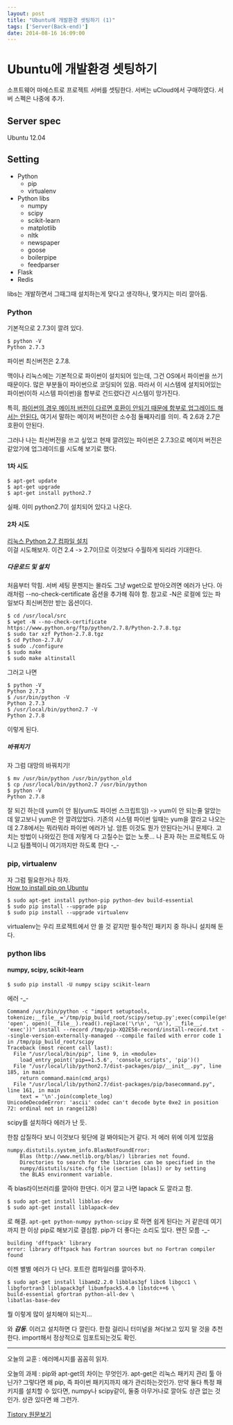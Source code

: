 ```yaml
---
layout: post
title: "Ubuntu에 개발환경 셋팅하기 (1)"
tags: ['Server(Back-end)']
date: 2014-08-16 16:09:00
---
```

# Ubuntu에 개발환경 셋팅하기

소프트웨어 마에스트로 프로젝트 서버를 셋팅한다. 서버는 uCloud에서 구매하였다. 서버 스펙은 나중에 추가.

## Server spec

Ubuntu 12.04

## Setting

  * Python
    * pip
    * virtualenv
  * Python libs
    * numpy
    * scipy
    * scikit-learn
    * matplotlib
    * nltk
    * newspaper
    * goose
    * boilerpipe
    * feedparser
  * Flask
  * Redis

libs는 개발하면서 그때그때 설치하는게 맞다고 생각하나, 몇가지는 미리 깔아둠. 

### Python

기본적으로 2.7.3이 깔려 있다.
    
    
    $ python -V
    Python 2.7.3
    

파이썬 최신버전은 2.7.8.

맥이나 리눅스에는 기본적으로 파이썬이 설치되어 있는데, 그건 OS에서 파이썬을 쓰기 때문이다. 많은 부분들이 파이썬으로 코딩되어 있음. 따라서 이 시스템에 설치되어있는 파이썬(이하 시스템 파이썬)을 함부로 건드렸다간 시스템이 망가진다.

특히, [파이썬의 경우 메이저 버전이 다르면 호환이 안되기 때문에 함부로 업그레이드 해서는 안된다.](http://superuser.com/questions/241865/updating-python-on-ubuntu-system) 여기서 말하는 메이저 버전이란 소수점 둘째자리를 의미. 즉 2.6과 2.7은 호환이 안된다.

그러나 나는 최신버전을 쓰고 싶었고 현재 깔려있는 파이썬은 2.7.3으로 메이저 버전은 같았기에 업그레이드를 시도해 보기로 했다.

#### 1차 시도
    
    
    $ apt-get update
    $ apt-get upgrade
    $ apt-get install python2.7
    

실패. 이미 python2.7이 설치되어 있다고 나온다.

#### 2차 시도

[리눅스 Python 2.7 컴파일 설치](http://jmnote.com/wiki/%EB%A6%AC%EB%88%85%EC%8A%A4_Python_2.7_%EC%BB%B4%ED%8C%8C%EC%9D%BC_%EC%84%A4%EC%B9%98)  
이걸 시도해보자. 이건 2.4 -&gt; 2.7이므로 이것보다 수월하게 되리라 기대한다.

##### 다운로드 및 설치

처음부터 막힘. 서버 세팅 문젠지는 몰라도 그냥 wget으로 받아오려면 에러가 난다. 아래처럼 --no-check-certificate 옵션을 추가해 줘야 함. 참고로 -N은 로컬에 있는 파일보다 최신버전만 받는 옵션이다.
    
    
    $ cd /usr/local/src
    $ wget -N --no-check-certificate https://www.python.org/ftp/python/2.7.8/Python-2.7.8.tgz
    $ sudo tar xzf Python-2.7.8.tgz
    $ cd Python-2.7.8/
    $ sudo ./configure
    $ sudo make
    $ sudo make altinstall
    

그러고 나면
    
    
    $ python -V
    Python 2.7.3
    $ /usr/bin/python -V
    Python 2.7.3
    $ /usr/local/bin/python2.7 -V
    Python 2.7.8
    

이렇게 된다.

##### 바꿔치기

자 그럼 대망의 바꿔치기!
    
    
    $ mv /usr/bin/python /usr/bin/python_old
    $ cp /usr/local/bin/python2.7 /usr/bin/python
    $ python -V
    Python 2.7.8
    

잘 되긴 하는데 yum이 안 됨(yum도 파이썬 스크립트임) -&gt; yum이 안 되는줄 알았는데 알고보니 yum은 안 깔려있었다. 기존의 시스템 파이썬 일때는 yum을 깔라고 나오는데 2.7.8에서는 뭐라뭐라 파이썬 에러가 남. 암튼 이것도 뭔가 안된다는거니 문제다. 고치는 방법이 나와있긴 한데 저렇게 다 고칠수는 없는 노릇… 나 혼자 하는 프로젝트도 아니고 팀플젝이니 여기까지만 하도록 한다 -_-

### pip, virtualenv

자 그럼 필요한거나 하자.  
[How to install pip on Ubuntu](http://www.saltycrane.com/blog/2010/02/how-install-pip-ubuntu/)
    
    
    $ sudo apt-get install python-pip python-dev build-essential 
    $ sudo pip install --upgrade pip 
    $ sudo pip install --upgrade virtualenv
    

virtualenv는 우리 프로젝트에서 안 쓸 것 같지만 필수적인 패키지 중 하나니 설치해 둔다.

### python libs

#### numpy, scipy, scikit-learn
    
    
    $ sudo pip install -U numpy scipy scikit-learn
    

에러 -_-
    
    
    Command /usr/bin/python -c "import setuptools, tokenize;__file__='/tmp/pip_build_root/scipy/setup.py';exec(compile(getattr(tokenize, 'open', open)(__file__).read().replace('\r\n', '\n'), __file__, 'exec'))" install --record /tmp/pip-XQ2E58-record/install-record.txt --single-version-externally-managed --compile failed with error code 1 in /tmp/pip_build_root/scipy
    Traceback (most recent call last):
      File "/usr/local/bin/pip", line 9, in <module>
        load_entry_point('pip==1.5.6', 'console_scripts', 'pip')()
      File "/usr/local/lib/python2.7/dist-packages/pip/__init__.py", line 185, in main
        return command.main(cmd_args)
      File "/usr/local/lib/python2.7/dist-packages/pip/basecommand.py", line 161, in main
        text = '\n'.join(complete_log)
    UnicodeDecodeError: 'ascii' codec can't decode byte 0xe2 in position 72: ordinal not in range(128)
    

scipy를 설치하다 에러가 난 듯.

한참 삽질하다 보니 이것보다 윗단에 걸 봐야되는거 같다. 저 에러 위에 이게 있었음
    
    
    numpy.distutils.system_info.BlasNotFoundError:
        Blas (http://www.netlib.org/blas/) libraries not found.
        Directories to search for the libraries can be specified in the
        numpy/distutils/site.cfg file (section [blas]) or by setting
        the BLAS environment variable.
    

즉 blas라이브러리를 깔아야 한댄다. 이거 깔고 나면 lapack 도 깔라고 함.
    
    
    $ sudo apt-get install libblas-dev
    $ sudo apt-get install liblapack-dev
    

로 해결. `apt-get python-numpy python-scipy` 로 하면 쉽게 된다는 거 같은데 여기까지 한 이상 pip로 해보기로 결심함. pip가 더 좋다는 소리도 있다. 왠진 모름 -_-
    
    
    building 'dfftpack' library
    error: library dfftpack has Fortran sources but no Fortran compiler found
    

이젠 별별 에러가 다 난다. 포트란 컴파일러를 깔아주자.
    
    
    $ sudo apt-get install libamd2.2.0 libblas3gf libc6 libgcc1 \
    libgfortran3 liblapack3gf libumfpack5.4.0 libstdc++6 \
    build-essential gfortran python-all-dev \
    libatlas-base-dev
    

뭘 이렇게 많이 설치해야 되는지…

와 **_감동_**. 이러고 설치하면 다 깔린다. 한참 걸리니 터미널을 쳐다보고 있지 말 것을 추천한다. import해서 정상적으로 임포트되는것도 확인.

* * *

오늘의 교훈 : 에러메시지를 꼼꼼히 읽자.

오늘의 과제 : pip와 apt-get의 차이는 무엇인가. apt-get은 리눅스 패키지 관리 툴 아닌가? 그렇다면 왜 pip, 즉 파이썬 패키지까지 얘가 관리하는것인가. 만약 둘다 특정 패키지를 설치할 수 있다면, numpy나 scipy같이, 둘중 아무거나로 깔아도 상관 없는 것인가. 상관 있다면 왜 그런가.


[Tistory 원문보기](http://khanrc.tistory.com/22)
